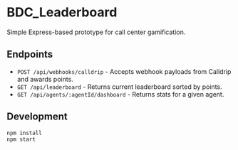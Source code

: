 # BDC_Leaderboard

Simple Express-based prototype for call center gamification.

## Endpoints

- `POST /api/webhooks/calldrip` - Accepts webhook payloads from Calldrip and awards points.
- `GET /api/leaderboard` - Returns current leaderboard sorted by points.
- `GET /api/agents/:agentId/dashboard` - Returns stats for a given agent.

## Development

```bash
npm install
npm start
```
